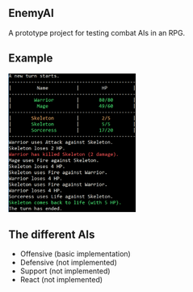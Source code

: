 ## EnemyAI
A prototype project for testing combat AIs in an RPG.

## Example
<img src="https://github.com/celes128/EnemyAI/blob/master/partialoutput.PNG" style="width: 50%; height: 50%"/>

## The different AIs
- Offensive (basic implementation)
- Defensive (not implemented)
- Support (not implemented)
- React (not implemented)
